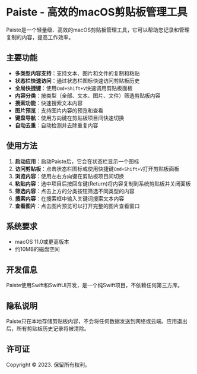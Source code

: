 # Paiste - 高效的macOS剪贴板管理工具

Paiste是一个轻量级、高效的macOS剪贴板管理工具，它可以帮助您记录和管理复制的内容，提高工作效率。

## 主要功能

- **多类型内容支持**：支持文本、图片和文件的复制和粘贴
- **状态栏快速访问**：通过状态栏图标快速访问剪贴板历史
- **全局快捷键**：使用`Cmd+Shift+V`快速调用剪贴板面板
- **内容分类**：按类型（全部、文本、图片、文件）筛选剪贴板内容
- **搜索功能**：快速搜索文本内容
- **图片预览**：支持图片内容的预览和查看
- **键盘导航**：使用方向键在剪贴板项目间快速切换
- **自动去重**：自动检测并去除重复内容

## 使用方法

1. **启动应用**：启动Paiste后，它会在状态栏显示一个图标
2. **访问剪贴板**：点击状态栏图标或使用快捷键`Cmd+Shift+V`打开剪贴板面板
3. **浏览内容**：使用左右方向键在剪贴板项目间切换
4. **粘贴内容**：选中项目后按回车键(Return)将内容复制到系统剪贴板并关闭面板
5. **筛选内容**：点击上方的分类按钮筛选不同类型的内容
6. **搜索内容**：在搜索框中输入关键词搜索文本内容
7. **查看图片**：点击图片预览可以打开完整的图片查看窗口

## 系统要求

- macOS 11.0或更高版本
- 约10MB的磁盘空间

## 开发信息

Paiste使用Swift和SwiftUI开发，是一个纯Swift项目，不依赖任何第三方库。

## 隐私说明

Paiste只在本地存储剪贴板内容，不会将任何数据发送到网络或云端。应用退出后，所有剪贴板历史记录将被清除。

## 许可证

Copyright © 2023. 保留所有权利。